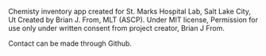 Chemisty inventory app created for St. Marks Hospital Lab, Salt Lake City, Ut
Created by Brian J. From, MLT (ASCP).
Under MIT license, Permission for use only under written consent from project creator, Brian J From.

Contact can be made through Github.

